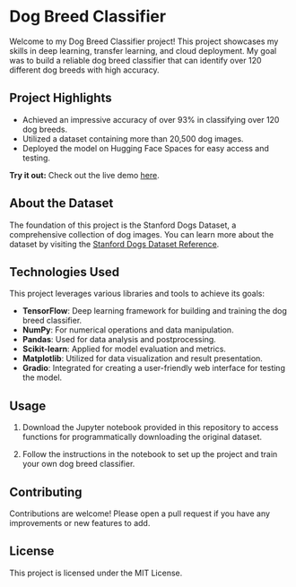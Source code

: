 # Dog Breed Classifier

Welcome to my Dog Breed Classifier project! This project showcases my skills in deep learning, transfer learning, and cloud deployment. My goal was to build a reliable dog breed classifier that can identify over 120 different dog breeds with high accuracy.

## Project Highlights

- Achieved an impressive accuracy of over 93% in classifying over 120 dog breeds.
- Utilized a dataset containing more than 20,500 dog images.
- Deployed the model on Hugging Face Spaces for easy access and testing.

**Try it out:** Check out the live demo [here](https://huggingface.co/spaces/josueadin/dog_breed_classifier).

## About the Dataset

The foundation of this project is the Stanford Dogs Dataset, a comprehensive collection of dog images. You can learn more about the dataset by visiting the [Stanford Dogs Dataset Reference](http://vision.stanford.edu/aditya86/ImageNetDogs).

## Technologies Used

This project leverages various libraries and tools to achieve its goals:

- **TensorFlow**: Deep learning framework for building and training the dog breed classifier.
- **NumPy**: For numerical operations and data manipulation.
- **Pandas**: Used for data analysis and postprocessing.
- **Scikit-learn**: Applied for model evaluation and metrics.
- **Matplotlib**: Utilized for data visualization and result presentation.
- **Gradio**: Integrated for creating a user-friendly web interface for testing the model.

## Usage

1. Download the Jupyter notebook provided in this repository to access functions for programmatically downloading the original dataset.

2. Follow the instructions in the notebook to set up the project and train your own dog breed classifier.

## Contributing

Contributions are welcome! Please open a pull request if you have any improvements or new features to add.

## License

This project is licensed under the MIT License.


